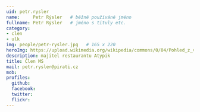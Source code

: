 ```yaml
---
uid: petr.rysler
name:     Petr Rýsler  	# běžně používáné jméno
fullname: Petr Rýsler  	# jméno s tituly etc.
category:
- clen
- ulk
img: people/petr-rysler.jpg   # 165 x 220
heroImg: https://upload.wikimedia.org/wikipedia/commons/0/04/Pohled_z_vyhl%C3%ADdky_Skály_na_Úst%C3%AD_nad_Labem%2C_05-2013.JPG
description: majitel restaurantu Atypik
title: Člen MS
mail: petr.rysler@pirati.cz
mob:
profiles:
  github:
  facebook:
  twitter: 
  flickr:
---
```



